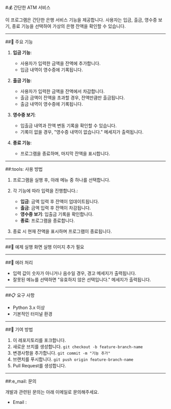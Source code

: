 #:moneybag: 간단한 ATM 서비스

이 프로그램은 간단한 은행 서비스 기능을 제공합니다. 사용자는 입금, 출금, 영수증 보기, 종료 기능을 선택하여 가상의 은행 잔액을 확인할 수 있습니다.

---

##:file_folder: 주요 기능
1. **입금 기능**:
   - 사용자가 입력한 금액을 잔액에 추가합니다.
   - 입금 내역이 영수증에 기록됩니다.
  
2. **출금 기능**:
   - 사용자가 입력한 금액을 잔액에서 차감합니다.
   - 출금 금액이 잔액을 초과할 경우, 잔액만큼만 출금됩니다.
   - 출금 내역이 영수증에 기록됩니다.

3. **영수증 보기**:
   - 입출금 내역과 잔액 변동 기록을 확인할 수 있습니다.
   - 기록이 없을 경우, "영수증 내역이 없습니다." 메세지가 출력됩니다.
  
4. **종료 기능**:
   - 프로그램을 종료하며, 마지막 잔액을 표시합니다.
  
---

##:tools: 사용 방법
1. 프로그램을 실행 후, 아래 메뉴 중 하나를 선택합니다.

2. 각 기능에 따라 입력을 진행합니다.:
   - **입금**: 금액 입력 후 잔액이 업데이트됩니다.
   - **출금**: 금액 입력 후 잔액이 차감됩니다.
   - **영수증 보기**: 입출금 기록을 확인합니다.
   - **종료**: 프로그램을 종료합니다.

3. 종료 시 현재 잔액을 표시하며 프로그램이 종료됩니다.

---

##:jigsaw: 예제 실행 화면
실행 이미지 추가 필요

---

##:bug: 에러 처리
- 입력 값이 숫자가 아니거나 음수일 경우, 경고 메세지가 출력됩니다.
- 잘못된 메뉴를 선택하면 "유효하지 않은 선택입니다." 메세지가 출력됩니다.

---

##:clipboard: 요구 사항
- Python 3.x 이상
- 기본적인 터미널 환경

---

##:star2: 기여 방법
1. 이 레포지토리를 포크합니다.
2. 새로운 브치를 생성합니다. `git checkout -b feature-branch-name`
3. 변경사항을 추가합니다. `git commit -m "기능 추가"`
4. 브랜치를 푸시합니다. `git push origin feature-branch-name`
5. Pull Request를 생성합니다.

---

##:e_mail: 문의

개발과 관련된 문의는 아래 이메일로 문의해주세요.
- Email : 
